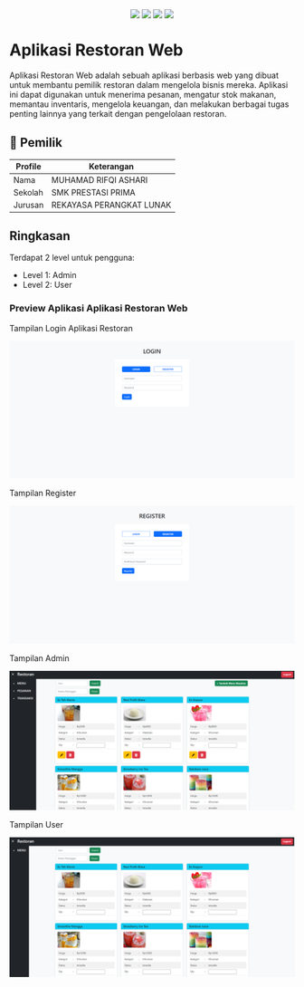 <p align="center">
<img align="center" src="http://ForTheBadge.com/images/badges/built-with-love.svg"> <img align="center" src="http://ForTheBadge.com/images/badges/uses-html.svg"> <img align="center" src="http://ForTheBadge.com/images/badges/makes-people-smile.svg"> <img align="center" src="http://ForTheBadge.com/images/badges/built-by-developers.svg">
</p>

# Aplikasi Restoran Web 
Aplikasi Restoran Web adalah sebuah aplikasi berbasis web yang dibuat untuk membantu pemilik restoran dalam mengelola bisnis mereka. Aplikasi ini dapat digunakan untuk menerima pesanan, mengatur stok makanan, memantau inventaris, mengelola keuangan, dan melakukan berbagai tugas penting lainnya yang terkait dengan pengelolaan restoran.

## 🧑 Pemilik

| Profile | Keterangan  |
|---------|--------------|
| Nama    | MUHAMAD RIFQI ASHARI |
| Sekolah | SMK PRESTASI PRIMA |
| Jurusan | REKAYASA PERANGKAT LUNAK |

 
## Ringkasan

Terdapat 2 level untuk pengguna:
- Level 1: Admin
- Level 2: User

<h3>Preview Aplikasi Aplikasi Restoran Web</h3>
<p>Tampilan Login Aplikasi Restoran</p>
<img src="https://github.com/MuhamadRifqiAshari/Aplikasi-Restoran-Web-Versi-Ke3/blob/main/Dokumentasi/Tampilan%20Login.png">

<p>Tampilan Register</p>
<img src="https://github.com/MuhamadRifqiAshari/Aplikasi-Restoran-Web-Versi-Ke3/blob/main/Dokumentasi/Tampilan%20Register.png">

<p>Tampilan Admin</p>
<img src="https://github.com/MuhamadRifqiAshari/Aplikasi-Restoran-Web-Versi-Ke3/blob/main/Dokumentasi/Tampilan%20Admin.png">

<p>Tampilan User</p>
<img src="https://github.com/MuhamadRifqiAshari/Aplikasi-Restoran-Web-Versi-Ke3/blob/main/Dokumentasi/Tampilan%20User.png">
